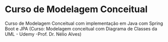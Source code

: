 # Curso de Modelagem Conceitual
Curso de Modelagem Conceitual com implementação em Java com Spring Boot e JPA (Curso: Modelagem conceitual com Diagrama de Classes da UML - Udemy -Prof. Dr. Nélio Alves)

